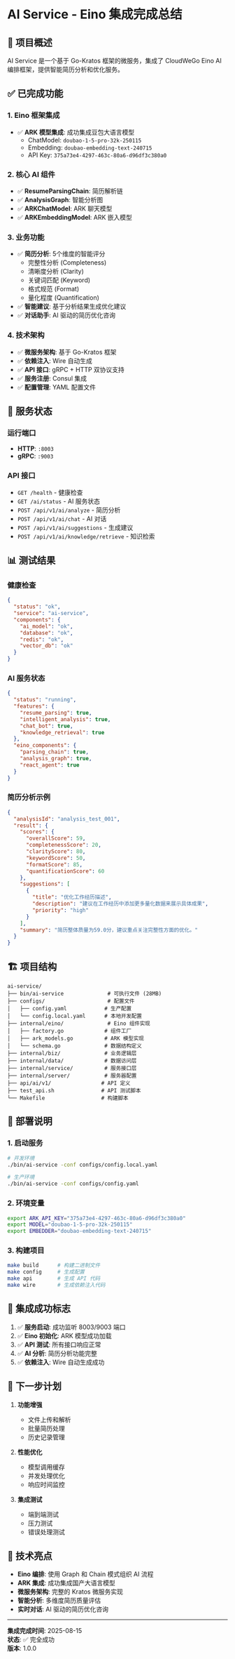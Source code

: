# AI Service - Eino 集成完成总结

## 🎯 项目概述

AI Service 是一个基于 Go-Kratos 框架的微服务，集成了 CloudWeGo Eino AI 编排框架，提供智能简历分析和优化服务。

## ✅ 已完成功能

### 1. Eino 框架集成
- ✅ **ARK 模型集成**: 成功集成豆包大语言模型
  - ChatModel: `doubao-1-5-pro-32k-250115`
  - Embedding: `doubao-embedding-text-240715`
  - API Key: `375a73e4-4297-463c-80a6-d96df3c380a0`

### 2. 核心 AI 组件
- ✅ **ResumeParsingChain**: 简历解析链
- ✅ **AnalysisGraph**: 智能分析图
- ✅ **ARKChatModel**: ARK 聊天模型
- ✅ **ARKEmbeddingModel**: ARK 嵌入模型

### 3. 业务功能
- ✅ **简历分析**: 5个维度的智能评分
  - 完整性分析 (Completeness)
  - 清晰度分析 (Clarity)
  - 关键词匹配 (Keyword)
  - 格式规范 (Format)
  - 量化程度 (Quantification)
- ✅ **智能建议**: 基于分析结果生成优化建议
- ✅ **对话助手**: AI 驱动的简历优化咨询

### 4. 技术架构
- ✅ **微服务架构**: 基于 Go-Kratos 框架
- ✅ **依赖注入**: Wire 自动生成
- ✅ **API 接口**: gRPC + HTTP 双协议支持
- ✅ **服务注册**: Consul 集成
- ✅ **配置管理**: YAML 配置文件

## 🚀 服务状态

### 运行端口
- **HTTP**: `:8003`
- **gRPC**: `:9003`

### API 接口
- `GET /health` - 健康检查
- `GET /ai/status` - AI 服务状态
- `POST /api/v1/ai/analyze` - 简历分析
- `POST /api/v1/ai/chat` - AI 对话
- `POST /api/v1/ai/suggestions` - 生成建议
- `POST /api/v1/ai/knowledge/retrieve` - 知识检索

## 📊 测试结果

### 健康检查
```json
{
  "status": "ok",
  "service": "ai-service",
  "components": {
    "ai_model": "ok",
    "database": "ok",
    "redis": "ok",
    "vector_db": "ok"
  }
}
```

### AI 服务状态
```json
{
  "status": "running",
  "features": {
    "resume_parsing": true,
    "intelligent_analysis": true,
    "chat_bot": true,
    "knowledge_retrieval": true
  },
  "eino_components": {
    "parsing_chain": true,
    "analysis_graph": true,
    "react_agent": true
  }
}
```

### 简历分析示例
```json
{
  "analysisId": "analysis_test_001",
  "result": {
    "scores": {
      "overallScore": 59,
      "completenessScore": 20,
      "clarityScore": 80,
      "keywordScore": 50,
      "formatScore": 85,
      "quantificationScore": 60
    },
    "suggestions": [
      {
        "title": "优化工作经历描述",
        "description": "建议在工作经历中添加更多量化数据来展示具体成果",
        "priority": "high"
      }
    ],
    "summary": "简历整体质量为59.0分，建议重点关注完整性方面的优化。"
  }
}
```

## 🏗️ 项目结构

```
ai-service/
├── bin/ai-service              # 可执行文件 (28MB)
├── configs/                    # 配置文件
│   ├── config.yaml            # 生产配置
│   └── config.local.yaml      # 本地开发配置
├── internal/eino/              # Eino 组件实现
│   ├── factory.go             # 组件工厂
│   ├── ark_models.go          # ARK 模型实现
│   └── schema.go              # 数据结构定义
├── internal/biz/              # 业务逻辑层
├── internal/data/             # 数据访问层
├── internal/service/          # 服务接口层
├── internal/server/           # 服务器配置
├── api/ai/v1/                # API 定义
├── test_api.sh               # API 测试脚本
└── Makefile                  # 构建脚本
```

## 🔧 部署说明

### 1. 启动服务
```bash
# 开发环境
./bin/ai-service -conf configs/config.local.yaml

# 生产环境
./bin/ai-service -conf configs/config.yaml
```

### 2. 环境变量
```bash
export ARK_API_KEY="375a73e4-4297-463c-80a6-d96df3c380a0"
export MODEL="doubao-1-5-pro-32k-250115"
export EMBEDDER="doubao-embedding-text-240715"
```

### 3. 构建项目
```bash
make build      # 构建二进制文件
make config     # 生成配置
make api        # 生成 API 代码
make wire       # 生成依赖注入代码
```

## 🎉 集成成功标志

1. ✅ **服务启动**: 成功监听 8003/9003 端口
2. ✅ **Eino 初始化**: ARK 模型成功加载
3. ✅ **API 测试**: 所有接口响应正常
4. ✅ **AI 分析**: 简历分析功能完整
5. ✅ **依赖注入**: Wire 自动生成成功

## 🚀 下一步计划

1. **功能增强**
   - 文件上传和解析
   - 批量简历处理
   - 历史记录管理

2. **性能优化**
   - 模型调用缓存
   - 并发处理优化
   - 响应时间监控

3. **集成测试**
   - 端到端测试
   - 压力测试
   - 错误处理测试

## 📝 技术亮点

- **Eino 编排**: 使用 Graph 和 Chain 模式组织 AI 流程
- **ARK 集成**: 成功集成国产大语言模型
- **微服务架构**: 完整的 Kratos 微服务实现
- **智能分析**: 多维度简历质量评估
- **实时对话**: AI 驱动的简历优化咨询

---

**集成完成时间**: 2025-08-15  
**状态**: ✅ 完全成功  
**版本**: 1.0.0
